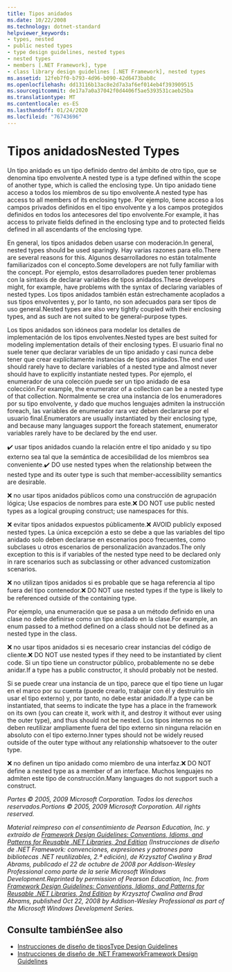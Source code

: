 ```yaml
---
title: Tipos anidados
ms.date: 10/22/2008
ms.technology: dotnet-standard
helpviewer_keywords:
- types, nested
- public nested types
- type design guidelines, nested types
- nested types
- members [.NET Framework], type
- class library design guidelines [.NET Framework], nested types
ms.assetid: 12feb7f0-b793-4d96-b090-42d6473bab8c
ms.openlocfilehash: dd13116b13ac8e2d7a3af6ef014eb4f393909515
ms.sourcegitcommit: de17a7a0a37042f0d4406f5ae5393531caeb25ba
ms.translationtype: MT
ms.contentlocale: es-ES
ms.lasthandoff: 01/24/2020
ms.locfileid: "76743696"
---
```

# <a name="nested-types"></a><span data-ttu-id="e15e2-102">Tipos anidados</span><span class="sxs-lookup"><span data-stu-id="e15e2-102">Nested Types</span></span>
<span data-ttu-id="e15e2-103">Un tipo anidado es un tipo definido dentro del ámbito de otro tipo, que se denomina tipo envolvente.</span><span class="sxs-lookup"><span data-stu-id="e15e2-103">A nested type is a type defined within the scope of another type, which is called the enclosing type.</span></span> <span data-ttu-id="e15e2-104">Un tipo anidado tiene acceso a todos los miembros de su tipo envolvente.</span><span class="sxs-lookup"><span data-stu-id="e15e2-104">A nested type has access to all members of its enclosing type.</span></span> <span data-ttu-id="e15e2-105">Por ejemplo, tiene acceso a los campos privados definidos en el tipo envolvente y a los campos protegidos definidos en todos los antecesores del tipo envolvente.</span><span class="sxs-lookup"><span data-stu-id="e15e2-105">For example, it has access to private fields defined in the enclosing type and to protected fields defined in all ascendants of the enclosing type.</span></span>

 <span data-ttu-id="e15e2-106">En general, los tipos anidados deben usarse con moderación.</span><span class="sxs-lookup"><span data-stu-id="e15e2-106">In general, nested types should be used sparingly.</span></span> <span data-ttu-id="e15e2-107">Hay varias razones para ello.</span><span class="sxs-lookup"><span data-stu-id="e15e2-107">There are several reasons for this.</span></span> <span data-ttu-id="e15e2-108">Algunos desarrolladores no están totalmente familiarizados con el concepto.</span><span class="sxs-lookup"><span data-stu-id="e15e2-108">Some developers are not fully familiar with the concept.</span></span> <span data-ttu-id="e15e2-109">Por ejemplo, estos desarrolladores pueden tener problemas con la sintaxis de declarar variables de tipos anidados.</span><span class="sxs-lookup"><span data-stu-id="e15e2-109">These developers might, for example, have problems with the syntax of declaring variables of nested types.</span></span> <span data-ttu-id="e15e2-110">Los tipos anidados también están estrechamente acoplados a sus tipos envolventes y, por lo tanto, no son adecuados para ser tipos de uso general.</span><span class="sxs-lookup"><span data-stu-id="e15e2-110">Nested types are also very tightly coupled with their enclosing types, and as such are not suited to be general-purpose types.</span></span>

 <span data-ttu-id="e15e2-111">Los tipos anidados son idóneos para modelar los detalles de implementación de los tipos envolventes.</span><span class="sxs-lookup"><span data-stu-id="e15e2-111">Nested types are best suited for modeling implementation details of their enclosing types.</span></span> <span data-ttu-id="e15e2-112">El usuario final no suele tener que declarar variables de un tipo anidado y casi nunca debe tener que crear explícitamente instancias de tipos anidados.</span><span class="sxs-lookup"><span data-stu-id="e15e2-112">The end user should rarely have to declare variables of a nested type and almost never should have to explicitly instantiate nested types.</span></span> <span data-ttu-id="e15e2-113">Por ejemplo, el enumerador de una colección puede ser un tipo anidado de esa colección.</span><span class="sxs-lookup"><span data-stu-id="e15e2-113">For example, the enumerator of a collection can be a nested type of that collection.</span></span> <span data-ttu-id="e15e2-114">Normalmente se crea una instancia de los enumeradores por su tipo envolvente, y dado que muchos lenguajes admiten la instrucción foreach, las variables de enumerador rara vez deben declararse por el usuario final.</span><span class="sxs-lookup"><span data-stu-id="e15e2-114">Enumerators are usually instantiated by their enclosing type, and because many languages support the foreach statement, enumerator variables rarely have to be declared by the end user.</span></span>

 <span data-ttu-id="e15e2-115">✔️ usar tipos anidados cuando la relación entre el tipo anidado y su tipo externo sea tal que la semántica de accesibilidad de los miembros sea conveniente.</span><span class="sxs-lookup"><span data-stu-id="e15e2-115">✔️ DO use nested types when the relationship between the nested type and its outer type is such that member-accessibility semantics are desirable.</span></span>

 <span data-ttu-id="e15e2-116">❌ no usar tipos anidados públicos como una construcción de agrupación lógica; Use espacios de nombres para este.</span><span class="sxs-lookup"><span data-stu-id="e15e2-116">❌ DO NOT use public nested types as a logical grouping construct; use namespaces for this.</span></span>

 <span data-ttu-id="e15e2-117">❌ evitar tipos anidados expuestos públicamente.</span><span class="sxs-lookup"><span data-stu-id="e15e2-117">❌ AVOID publicly exposed nested types.</span></span> <span data-ttu-id="e15e2-118">La única excepción a esto se debe a que las variables del tipo anidado solo deben declararse en escenarios poco frecuentes, como subclases u otros escenarios de personalización avanzados.</span><span class="sxs-lookup"><span data-stu-id="e15e2-118">The only exception to this is if variables of the nested type need to be declared only in rare scenarios such as subclassing or other advanced customization scenarios.</span></span>

 <span data-ttu-id="e15e2-119">❌ no utilizan tipos anidados si es probable que se haga referencia al tipo fuera del tipo contenedor.</span><span class="sxs-lookup"><span data-stu-id="e15e2-119">❌ DO NOT use nested types if the type is likely to be referenced outside of the containing type.</span></span>

 <span data-ttu-id="e15e2-120">Por ejemplo, una enumeración que se pasa a un método definido en una clase no debe definirse como un tipo anidado en la clase.</span><span class="sxs-lookup"><span data-stu-id="e15e2-120">For example, an enum passed to a method defined on a class should not be defined as a nested type in the class.</span></span>

 <span data-ttu-id="e15e2-121">❌ no usar tipos anidados si es necesario crear instancias del código de cliente.</span><span class="sxs-lookup"><span data-stu-id="e15e2-121">❌ DO NOT use nested types if they need to be instantiated by client code.</span></span>  <span data-ttu-id="e15e2-122">Si un tipo tiene un constructor público, probablemente no se debe anidar.</span><span class="sxs-lookup"><span data-stu-id="e15e2-122">If a type has a public constructor, it should probably not be nested.</span></span>

 <span data-ttu-id="e15e2-123">Si se puede crear una instancia de un tipo, parece que el tipo tiene un lugar en el marco por su cuenta (puede crearlo, trabajar con él y destruirlo sin usar el tipo externo) y, por tanto, no debe estar anidado.</span><span class="sxs-lookup"><span data-stu-id="e15e2-123">If a type can be instantiated, that seems to indicate the type has a place in the framework on its own (you can create it, work with it, and destroy it without ever using the outer type), and thus should not be nested.</span></span> <span data-ttu-id="e15e2-124">Los tipos internos no se deben reutilizar ampliamente fuera del tipo externo sin ninguna relación en absoluto con el tipo externo.</span><span class="sxs-lookup"><span data-stu-id="e15e2-124">Inner types should not be widely reused outside of the outer type without any relationship whatsoever to the outer type.</span></span>

 <span data-ttu-id="e15e2-125">❌ no definen un tipo anidado como miembro de una interfaz.</span><span class="sxs-lookup"><span data-stu-id="e15e2-125">❌ DO NOT define a nested type as a member of an interface.</span></span> <span data-ttu-id="e15e2-126">Muchos lenguajes no admiten este tipo de construcción.</span><span class="sxs-lookup"><span data-stu-id="e15e2-126">Many languages do not support such a construct.</span></span>

 <span data-ttu-id="e15e2-127">*Partes © 2005, 2009 Microsoft Corporation. Todos los derechos reservados.*</span><span class="sxs-lookup"><span data-stu-id="e15e2-127">*Portions © 2005, 2009 Microsoft Corporation. All rights reserved.*</span></span>

 <span data-ttu-id="e15e2-128">*Material reimpreso con el consentimiento de Pearson Education, Inc. y extraído de [Framework Design Guidelines: Conventions, Idioms, and Patterns for Reusable .NET Libraries, 2nd Edition](https://www.informit.com/store/framework-design-guidelines-conventions-idioms-and-9780321545619) (Instrucciones de diseño de .NET Framework: convenciones, expresiones y patrones para bibliotecas .NET reutilizables, 2.ª edición), de Krzysztof Cwalina y Brad Abrams, publicado el 22 de octubre de 2008 por Addison-Wesley Professional como parte de la serie Microsoft Windows Development.*</span><span class="sxs-lookup"><span data-stu-id="e15e2-128">*Reprinted by permission of Pearson Education, Inc. from [Framework Design Guidelines: Conventions, Idioms, and Patterns for Reusable .NET Libraries, 2nd Edition](https://www.informit.com/store/framework-design-guidelines-conventions-idioms-and-9780321545619) by Krzysztof Cwalina and Brad Abrams, published Oct 22, 2008 by Addison-Wesley Professional as part of the Microsoft Windows Development Series.*</span></span>

## <a name="see-also"></a><span data-ttu-id="e15e2-129">Consulte también</span><span class="sxs-lookup"><span data-stu-id="e15e2-129">See also</span></span>

- [<span data-ttu-id="e15e2-130">Instrucciones de diseño de tipos</span><span class="sxs-lookup"><span data-stu-id="e15e2-130">Type Design Guidelines</span></span>](../../../docs/standard/design-guidelines/type.md)
- [<span data-ttu-id="e15e2-131">Instrucciones de diseño de .NET Framework</span><span class="sxs-lookup"><span data-stu-id="e15e2-131">Framework Design Guidelines</span></span>](../../../docs/standard/design-guidelines/index.md)
